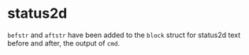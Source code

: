 # status2d

`befstr` and `aftstr` have been added to the `block` struct for status2d text before and after, the output of `cmd`.
